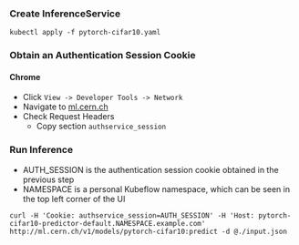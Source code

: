 ### Create InferenceService

```kubectl apply -f pytorch-cifar10.yaml```

### Obtain an Authentication Session Cookie

#### Chrome

- Click `View -> Developer Tools -> Network`
- Navigate to [ml.cern.ch](https://ml.cern.ch)
- Check Request Headers
    - Copy section `authservice_session`

### Run Inference

- AUTH_SESSION is the authentication session cookie obtained in the previous step
- NAMESPACE is a personal Kubeflow namespace, which can be seen in the top left corner of the UI

```curl -H 'Cookie: authservice_session=AUTH_SESSION' -H 'Host: pytorch-cifar10-predictor-default.NAMESPACE.example.com' http://ml.cern.ch/v1/models/pytorch-cifar10:predict -d @./input.json```
